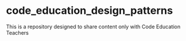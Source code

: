 # code_education_design_patterns
This is a repository designed to share content only with Code Education Teachers
